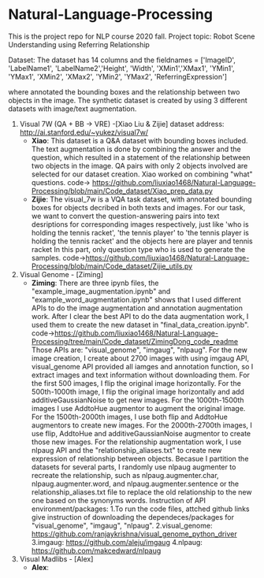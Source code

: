 # Natural-Language-Processing
This is the project repo for NLP course 2020 fall. Project topic: Robot Scene Understanding using Referring Relationship

Dataset:
The dataset has 14 columns and the fieldnames = ['ImageID', 'LabelName1', 'LabelName2','Height', 'Width', 
'XMin1','XMax1', 'YMin1', 'YMax1', 'XMin2', 'XMax2', 'YMin2', 'YMax2', 'ReferringExpression']

where annotated the bounding boxes and the relationship between two objects in the image.
The synthetic dataset is created by using 3 different datasets with image/text augmentation.

1. Visual 7W (QA + BB -> VRE) -[Xiao Liu & Zijie]
   dataset address: http://ai.stanford.edu/~yukez/visual7w/
   - **Xiao**:
   This dataset is a Q&A dataset with bounding boxes included. The text augmentation is done by combining the 
   answer and the question, which resulted in a statement of the relationship between two objects in the image.
   QA pairs with only 2 objects involved are selected for our dataset creation. Xiao worked on combining "what" questions.
   code-> https://github.com/liuxiao1468/Natural-Language-Processing/blob/main/Code_dataset/Xiao_prep_data.py
   - **Zijie**: The visual_7w is a VQA task dataset, with annotated bounding boxes for objects decribed in both texts and images.
   For our task, we want to convert the question-answering pairs into text desriptions for corresponding images respectively, just like
   'who is holding the tennis racket', 'the tennis player' to 'the tennis player is holding the tennis racket' and the objects here are player and tennis racket
   In this part, only question type who is used to generate the samples. code->https://github.com/liuxiao1468/Natural-Language-Processing/blob/main/Code_dataset/Zijie_utils.py
2. Visual Genome - [Ziming]
   - **Ziming**: There are three ipynb files, the "example_image_augmentation.ipynb" and "example_word_augmentation.ipynb" shows that I used different APIs to do the image augmentation and annotation augmentation work. After I clear the best API to do the data augmentation work, I used them to create the new dataset in "final_data_creation.ipynb". code->https://github.com/liuxiao1468/Natural-Language-Processing/tree/main/Code_dataset/ZimingDong_code_readme Those APIs are: "visual_genome", "imgaug", "nlpaug". 
   For the new image creation, I create about 2700 images with using imgaug API, visual_genome API provided all iamges and annotation function, so I extract images and text information without downloading them. For the first 500 images, I flip the original image horizontally. For the 500th-1000th image, I flip the original image horizontally and add additiveGaussianNoise to get new images. For the 1000th-1500th images I use AddtoHue augmentor to augment the original image. For the 1500th-2000th images, I use both flip and AddtoHue augmentors to create new images. For the 2000th-2700th images, I use flip, AddtoHue and additiveGaussianNoise augmentor to create those new images.
For the relationship augmentation work, I use nlpaug API and the "relationship_aliases.txt" to create new expression of relationship between objects. Becasue I partition the datasets for several parts, I randomly use nlpaug augmenter to recreate the relationship, such as nlpaug.augmenter.char, nlpaug.augmenter.word, and nlpaug.augmenter.sentence or the relationship_aliases.txt file to replace the old relationship to the new one based on the synonyms words.
  Instruction of API environment/packages:
   1.To run the code files, attched github links give instruction of downloading the dependeces/packages for "visual_genome", "imgaug", "nlpaug". 
   2.visual_genome: https://github.com/ranjaykrishna/visual_genome_python_driver
   3.imgaug: https://github.com/aleju/imgaug
   4.nlpaug: https://github.com/makcedward/nlpaug
3. Visual Madlibs - [Alex]
   - **Alex**:
